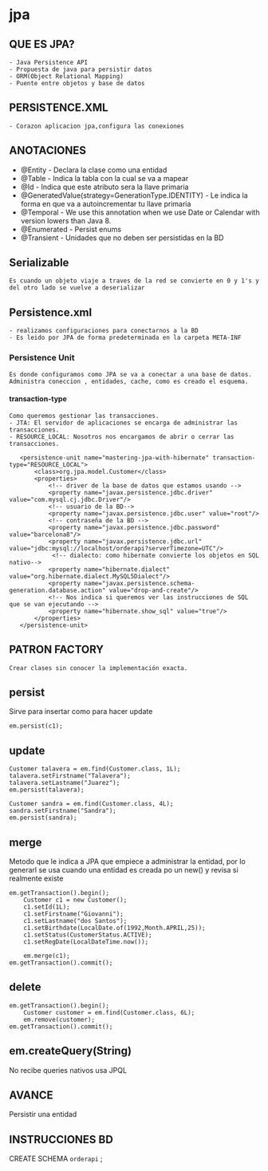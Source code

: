 # jpa
## QUE ES JPA?
    - Java Persistence API
    - Propuesta de java para persistir datos
    - ORM(Object Relational Mapping)
    - Puente entre objetos y base de datos
   
## PERSISTENCE.XML
	- Corazon aplicacion jpa,configura las conexiones

## ANOTACIONES
- @Entity - Declara la clase como una entidad
- @Table 	- Indica la tabla con la cual se va a mapear
- @Id 	- Indica que este atributo sera la llave primaria
- @GeneratedValue(strategy=GenerationType.IDENTITY) - Le indica la forma en que va a autoincrementar tu llave primaria
- @Temporal - We use this annotation  when we use Date or Calendar with version lowers than Java 8.
- @Enumerated - Persist enums
- @Transient - Unidades que no deben ser persistidas en la BD

## Serializable
    Es cuando un objeto viaje a traves de la red se convierte en 0 y 1's y del otro lado se vuelve a deserializar

## Persistence.xml
    - realizamos configuraciones para conectarnos a la BD
    - Es leido por JPA de forma predeterminada en la carpeta META-INF

### Persistence Unit
    Es donde configuramos como JPA se va a conectar a una base de datos.
    Administra coneccion , entidades, cache, como es creado el esquema.

#### transaction-type
    Como queremos gestionar las transacciones.
    - JTA: El servidor de aplicaciones se encarga de administrar las transacciones.
    - RESOURCE_LOCAL: Nosotros nos encargamos de abrir o cerrar las transacciones.
 
 ```
    <persistence-unit name="mastering-jpa-with-hibernate" transaction-type="RESOURCE_LOCAL">
		<class>org.jpa.model.Customer</class>
		<properties>
            <!-- driver de la base de datos que estamos usando -->
			<property name="javax.persistence.jdbc.driver" value="com.mysql.cj.jdbc.Driver"/>
			<!-- usuario de la BD-->
            <property name="javax.persistence.jdbc.user" value="root"/>
			<!-- contraseña de la BD -->
            <property name="javax.persistence.jdbc.password" value="barcelona8"/>
			<property name="javax.persistence.jdbc.url" value="jdbc:mysql://localhost/orderapi?serverTimezone=UTC"/>
             <!-- dialecto: como hibernate convierte los objetos en SQL nativo-->
			<property name="hibernate.dialect" value="org.hibernate.dialect.MySQL5Dialect"/>
			<property name="javax.persistence.schema-generation.database.action" value="drop-and-create"/>
            <!-- Nos indica si queremos ver las instrucciones de SQL que se van ejecutando -->
            <property name="hibernate.show_sql" value="true"/>
		</properties>
	</persistence-unit>

``` 

## PATRON FACTORY
    Crear clases sin conocer la implementación exacta.


## persist
Sirve para insertar como para hacer update

```
em.persist(c1);
```

## update

```
Customer talavera = em.find(Customer.class, 1L);
talavera.setFirstname("Talavera");
talavera.setLastname("Juarez");
em.persist(talavera);

Customer sandra = em.find(Customer.class, 4L);
sandra.setFirstname("Sandra");
em.persist(sandra);
```

## merge
Metodo que le indica a JPA que empiece a administrar la entidad, por lo generarl se usa cuando una entidad es creada po un new() y revisa si realmente existe

```
em.getTransaction().begin();		
    Customer c1 = new Customer();
    c1.setId(1L);
    c1.setFirstname("Giovanni");
    c1.setLastname("dos Santos");
    c1.setBirthdate(LocalDate.of(1992,Month.APRIL,25));
    c1.setStatus(CustomerStatus.ACTIVE);
    c1.setRegDate(LocalDateTime.now());

    em.merge(c1);
em.getTransaction().commit();
```

## delete

```
em.getTransaction().begin();
    Customer customer = em.find(Customer.class, 6L);
    em.remove(customer);
em.getTransaction().commit();

```

## em.createQuery(String)
No recibe queries nativos usa JPQL

## AVANCE
Persistir una entidad

## INSTRUCCIONES BD
CREATE SCHEMA `orderapi` ;


